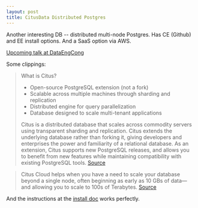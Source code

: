 ```yaml
---
layout: post
title: CitusData Distributed Postgres 
---
```


Another interesting DB -- distributed multi-node Postgres. Has CE (Github) and EE install options. And a SaaS option via AWS. 

[Upcoming talk at DataEngCong](http://www.dataengconf.com/the-challenges-of-distributing-postgres-a-citus-story)

Some clippings:

> What is Citus?
>
> - Open-source PostgreSQL extension (not a fork)
> - Scalable across multiple machines through sharding and replication
> - Distributed engine for query parallelization
> - Database designed to scale multi-tenant applications
>
> Citus is a distributed database that scales across commodity servers using transparent sharding and replication. Citus extends the underlying database rather than forking it, giving developers and enterprises the power and familiarity of a relational database. As an extension, Citus supports new PostgreSQL releases, and allows you to benefit from new features while maintaining compatibility with existing PostgreSQL tools.
[Source](https://github.com/citusdata/citus)

> Citus Cloud helps when you have a need to scale your database beyond a single node, often beginning as early as 10 GBs of data—and allowing you to scale to 100s of Terabytes.
[Source](https://console.citusdata.com/users/sign_up?utm_source=citusdata.com&utm_medium=website&utm_campaign=downloadinstructions)


And the instructions at the [install doc](https://docs.citusdata.com/en/stable/installation/single_machine_deb.html#post-install) works perfectly.

